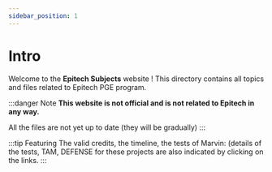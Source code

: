 ```yaml
---
sidebar_position: 1
---
```


# Intro

Welcome to the **Epitech Subjects** website ! This directory contains all topics and files related to Epitech PGE program.

:::danger Note
**This website is not official and is not related to Epitech in any way.**

All the files are not yet up to date (they will be gradually)
:::

:::tip Featuring
The valid credits, the timeline, the tests of Marvin: (details of the tests, TAM, DEFENSE for these projects are also indicated by clicking on the links.
:::